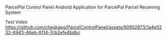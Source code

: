 ParcelPal Control Panel Android Application for ParcelPal Parcel Receiving System

Test Video 
https://github.com/cheskapg/ParcelControlPanel/assets/90952873/1a4e5232-6943-46eb-8114-7cb2efe4bdbc




